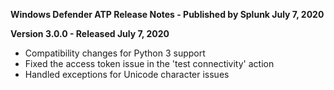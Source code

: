 **Windows Defender ATP Release Notes - Published by Splunk July 7, 2020**


**Version 3.0.0 - Released July 7, 2020**

* Compatibility changes for Python 3 support
* Fixed the access token issue in the 'test connectivity' action
* Handled exceptions for Unicode character issues
